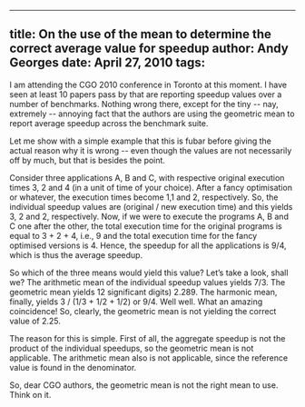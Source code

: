 -----
title:  On the use of the mean to determine the correct average value for speedup
author: Andy Georges
date: April 27, 2010
tags: 
-----







I am attending the CGO 2010 conference in Toronto at this moment. I have
seen at least 10 papers pass by that are reporting speedup values over a
number of benchmarks. Nothing wrong there, except for the tiny -- nay,
extremely -- annoying fact that the authors are using the geometric mean
to report average speedup across the benchmark suite.


Let me show with a simple example that this is fubar before giving the
actual reason why it is wrong -- even though the values are not
necessarily off by much, but that is besides the point.


Consider three applications A, B and C, with respective original
execution times 3, 2 and 4 (in a unit of time of your choice). After a
fancy optimisation or whatever, the execution times become 1,1 and 2,
respectively. So, the individual speedup values are (original / new
execution time) and this yields 3, 2 and 2, respectively. Now, if we
were to execute the programs A, B and C one after the other, the total
execution time for the original programs is equal to 3 + 2 + 4, i.e., 9
and the total execution time for the fancy optimised versions is 4.
Hence, the speedup for all the applications is 9/4, which is thus the
average speedup.


So which of the three means would yield this value? Let’s take a look,
shall we? The arithmetic mean of the individual speedup values yields
7/3. The geometric mean yields 12
significant digits) 2.289. The harmonic mean, finally, yields 3 / (1/3 +
1/2 + 1/2) or 9/4. Well well. What an amazing coincidence! So, clearly,
the geometric mean is not yielding the correct value of 2.25.


The reason for this is simple. First of all, the aggregate speedup is
not the product of the individual speedups, so the geometric mean is not
applicable. The arithmetic mean also is not applicable, since the
reference value is found in the denominator.


So, dear CGO authors, the geometric mean is not the right mean to use.
Think on it.
